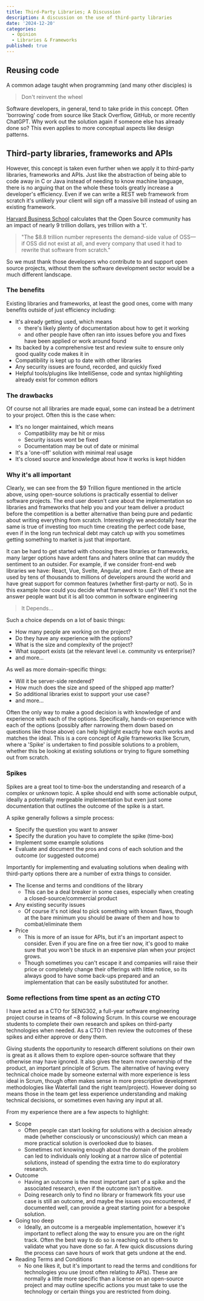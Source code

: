 ```yaml
---
title: Third-Party Libraries; A Discussion
description: A discussion on the use of third-party libraries
date: '2024-12-20'
categories:
  - Opinion
  - Libraries & Frameworks
published: true
---
```


## Reusing code
A common adage taught when programming (and many other disciples) is
> Don't reinvent the wheel

Software developers, in general, tend to take pride in this concept. Often 'borrowing' code from source like Stack Overflow, GitHub, or more recently ChatGPT. Why work out the solution again if someone else has already done so? This even applies to more conceptual aspects like design patterns.

## Third-party libraries, frameworks and APIs
However, this concept is taken even further when we apply it to third-party libraries, frameworks and APIs. Just like the abstraction of being able to code away in C or Java instead of needing to know machine language, there is no arguing that on the whole these tools greatly increase a developer's efficiency. Even if we can write a REST web framework from scratch it's unlikely your client will sign off a massive bill instead of using an existing framework. 

[Harvard Business School](https://www.library.hbs.edu/working-knowledge/open-source-software-the-nine-trillion-resource-companies-take-for-granted) calculates that the Open Source community has an impact of nearly 9 trillion dollars, yes trillion with a 't'.
> "The $8.8 trillion number represents the demand-side value of OSS—if OSS did not exist at all, and every company that used it had to rewrite that software from scratch."

So we must thank those developers who contribute to and support open source projects, without them the software development sector would be a much different landscape.

### The benefits
Existing libraries and frameworks, at least the good ones, come with many benefits outside of just efficiency including:
- It's already getting used, which means
  - there's likely plenty of documentation about how to get it working
  - and other people have often ran into issues before you and fixes have been applied or work around found
- Its backed by a comprehensive test and review suite to ensure only good quality code makes it in
- Compatibility is kept up to date with other libraries
- Any security issues are found, recorded, and quickly fixed
- Helpful tools/plugins like IntelliSense, code and syntax highlighting already exist for common editors

### The drawbacks
Of course not all libraries are made equal, some can instead be a detriment to your project. Often this is the case when:
- It's no longer maintained, which means
  - Compatibility may be hit or miss
  - Security issues wont be fixed
  - Documentation may be out of date or minimal
- It's a 'one-off' solution with minimal real usage
- It's closed source and knowledge about how it works is kept hidden

### Why it's all important
Clearly, we can see from the $9 Trillion figure mentioned in the article above, using open-source solutions is practically essential to deliver software projects. The end user doesn't care about the implementation so libraries and frameworks that help you and your team deliver a product before the competition is a better alternative than being pure and pedantic about writing everything from scratch. Interestingly we anecdotally hear the same is true of investing too much time creating the perfect code base, even if in the long run technical debt may catch up with you sometimes getting something to market is just that important.

It can be hard to get started with choosing these libraries or frameworks, many larger options have ardent fans and haters online that can muddy the sentiment to an outsider. For example, if we consider front-end web libraries we have: React, Vue, Svelte, Angular, and more. Each of these are used by tens of thousands to millions of developers around the world and have great support for common features (whether first-party or not). So in this example how could you decide what framework to use? Well it's not the answer people want but it is all too common in software engineering 
>It Depends...

Such a choice depends on a lot of basic things:
- How many people are working on the project?
- Do they have any experience with the options?
- What is the size and complexity of the project?
- What support exists (at the relevant level i.e. community vs enterprise)?
- and more...

As well as more domain-specific things:
- Will it be server-side rendered?
- How much does the size and speed of the shipped app matter?
- So additional libraries exist to support your use case?
- and more...

Often the only way to make a good decision is with knowledge of and experience with each of the options. Specifically, hands-on experience with each of the options (possibly after narrowing them down based on questions like those above) can help highlight exactly how each works and matches the ideal. This is a core concept of Agile frameworks like Scrum, where a 'Spike' is undertaken to find possible solutions to a problem, whether this be looking at existing solutions or trying to figure something out from scratch.

### Spikes
Spikes are a great tool to time-box the understanding and research of a complex or unknown topic. A spike should end with some actionable output, ideally a potentially mergeable implementation but even just some documentation that outlines the outcome of the spike is a start.

A spike generally follows a simple process:
- Specify the question you want to answer
- Specify the duration you have to complete the spike (time-box)
- Implement some example solutions
- Evaluate and document the pros and cons of each solution and the outcome (or suggested outcome)

Importantly for implementing and evaluating solutions when dealing with third-party options there are a number of extra things to consider.
- The license and terms and conditions of the library
  - This can be a deal breaker in some cases, especially when creating a closed-source/commercial product
- Any existing security issues
  - Of course it's not ideal to pick something with known flaws, though at the bare minimum you should be aware of them and how to combat/eliminate them
- Price
  - This is more of an issue for APIs, but it's an important aspect to consider. Even if you are fine on a free tier now, it's good to make sure that you won't be stuck in an expensive plan when your project grows.
  - Though sometimes you can't escape it and companies will raise their price or completely change their offerings with little notice, so its always good to have some back-ups prepared and an implementation that can be easily substituted for another.

### Some reflections from time spent as an _acting_ CTO
I have acted as a CTO for SENG302, a full-year software engineering project course in teams of ~8 following Scrum. In this course we encourage students to complete their own research and spikes on third-party technologies when needed. As a CTO I then review the outcomes of these spikes and either approve or deny them.

Giving students the opportunity to research different solutions on their own is great as it allows them to explore open-source software that they otherwise may have ignored. It also gives the team more ownership of the product, an important principle of Scrum. The alternative of having every technical choice made by someone external with more experience is less ideal in Scrum, though often makes sense in more prescriptive development methodologies like Waterfall (and the right team/project). However doing so means those in the team get less experience understanding and making technical decisions, or sometimes even having any input at all.

From my experience there are a few aspects to highlight:
- Scope
  - Often people can start looking for solutions with a decision already made (whether consciously or unconsciously) which can mean a more practical solution is overlooked due to biases.
  - Sometimes not knowing enough about the domain of the problem can led to individuals only looking at a narrow slice of potential solutions, instead of spending the extra time to do exploratory research.
- Outcome
  - Having an outcome is the most important part of a spike and the associated research, even if the outcome isn't positive.
  - Doing research only to find no library or framework fits your use case is still an outcome, and maybe the issues you encountered, if documented well, can provide a great starting point for a bespoke solution.
- Going too deep
  - Ideally, an outcome is a mergeable implementation, however it's important to reflect along the way to ensure you are on the right track. Often the best way to do so is reaching out to others to validate what you have done so far. A few quick discussions during the process can save hours of work that gets undone at the end.
- Reading Terms and Conditions
  - No one likes it, but it's important to read the terms and conditions for technologies you use (most often relating to APIs). These are normally a little more specific than a license on an open-source project and may outline specific actions you must take to use the technology or certain things you are restricted from doing.


